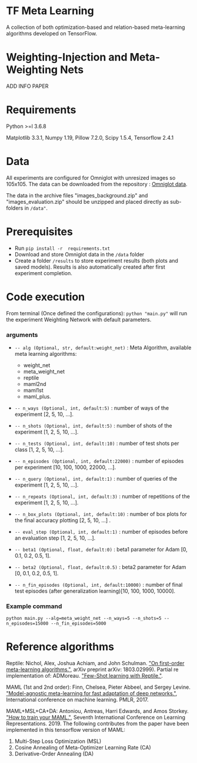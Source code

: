 # TF Meta Learning

A collection of both optimization-based and relation-based meta-learning algorithms developed on TensorFlow.

# Weighting-Injection and Meta-Weighting Nets

ADD INFO PAPER

# Requirements

Python >=l 3.6.8

Matplotlib 3.3.1,
Numpy 1.19,
Pillow 7.2.0,
Scipy 1.5.4,
Tensorflow 2.4.1

# Data

All experiments are configured for Omniglot with unresized images so 105x105.
The data can be downloaded from the repository : [Omniglot data](https://github.com/brendenlake/omniglot).

The data in the archive files "images_background.zip" and
"images_evaluation.zip" should be unzipped and placed directly as sub-folders in ```/data"```.

# Prerequisites

- Run ```pip install -r  requirements.txt ```
- Download and store Omniglot data in the ```/data``` folder
- Create a folder ```/results``` to store experiment results (both plots and saved models).
  Results is also automatically created after first experiment completion.

# Code execution

From terminal (Once defined the configurations): ```python "main.py"``` will run the experiment Weighting Network with
default parameters.

### arguments

- ```-- alg (Optional, str, default:weight_net)``` : Meta Algorithm, available meta learning algorithms:
    - weight_net
    - meta_weight_net
    - reptile
    - maml2nd
    - maml1st
    - maml_plus.

- ```-- n_ways (Optional, int, default:5)``` : number of ways of the experiment [2, 5, 10, ...].

- ```-- n_shots (Optional, int, default:5)``` : number of shots of the experiment [1, 2, 5, 10, ...].

- ```-- n_tests (Optional, int, default:10)``` : number of test shots per class [1, 2, 5, 10, ...].

- ```-- n_episodes (Optional, int, default:22000)``` : number of episodes per experiment [10, 100, 1000, 22000, ...].

- ```-- n_query (Optional, int, default:1)``` : number of queries of the experiment [1, 2, 5, 10, ...].

- ```-- n_repeats (Optional, int, default:3)``` : number of repetitions of the experiment [1, 2, 5, 10, ...].

- ```-- n_box_plots (Optional, int, default:10)``` : number of box plots for the final accuracy plotting [2, 5, 10, ...]
  .

- ```-- eval_step (Optional, int, default:1)``` : number of episodes before an evaluation step [1, 2, 5, 10, ...].

- ```-- beta1 (Optional, float, default:0)``` : beta1 parameter for Adam [0, 0.1, 0.2, 0.5, 1].

- ```-- beta2 (Optional, float, default:0.5)``` : beta2 parameter for Adam [0, 0.1, 0.2, 0.5, 1].

- ```-- n_fin_episodes (Optional, int, default:10000)``` : number of final test episodes (after generalization
  learning)[10, 100, 1000, 10000].

### Example command

```python main.py --alg=meta_weight_net --n_ways=5 --n_shots=5 --n_episodes=15000 --n_fin_episodes=5000```

# Reference algorithms

Reptile:
Nichol, Alex, Joshua Achiam, and John
Schulman. ["On first-order meta-learning algorithms."](https://arxiv.org/abs/1803.02999), arXiv preprint arXiv:
1803.02999). Partial re implementation of:
ADMoreau. ["Few-Shot learning with Reptile."](https://keras.io/examples/vision/reptile/).

MAML (1st and 2nd order):
Finn, Chelsea, Pieter Abbeel, and Sergey
Levine. ["Model-agnostic meta-learning for fast adaptation of deep networks."](https://arxiv.org/abs/1703.03400),
International conference on machine learning. PMLR, 2017.

MAML+MSL+CA+DA:
Antoniou, Antreas, Harri Edwards, and Amos Storkey. ["How to train your MAML."](https://arxiv.org/abs/1810.09502),
Seventh International Conference on Learning Representations. 2019.
The following contributes from the paper have been implemented in this tensorflow version of MAML:

1. Multi-Step Loss Optimization (MSL)
2. Cosine Annealing of Meta-Optimizer Learning Rate (CA)
3. Derivative-Order Annealing (DA)